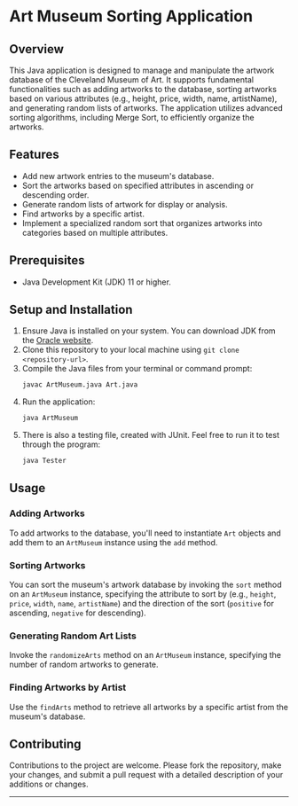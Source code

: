 # Art Museum Sorting Application

## Overview
This Java application is designed to manage and manipulate the artwork database of the Cleveland Museum of Art. It supports fundamental functionalities such as adding artworks to the database, sorting artworks based on various attributes (e.g., height, price, width, name, artistName), and generating random lists of artworks. The application utilizes advanced sorting algorithms, including Merge Sort, to efficiently organize the artworks.

## Features
- Add new artwork entries to the museum's database.
- Sort the artworks based on specified attributes in ascending or descending order.
- Generate random lists of artwork for display or analysis.
- Find artworks by a specific artist.
- Implement a specialized random sort that organizes artworks into categories based on multiple attributes.

## Prerequisites
- Java Development Kit (JDK) 11 or higher.

## Setup and Installation
1. Ensure Java is installed on your system. You can download JDK from the [Oracle website](https://www.oracle.com/java/technologies/javase-jdk11-downloads.html).
2. Clone this repository to your local machine using `git clone <repository-url>`.
3. Compile the Java files from your terminal or command prompt:
    ```bash
    javac ArtMuseum.java Art.java
    ```
4. Run the application:
    ```bash
    java ArtMuseum
    ```
5. There is also a testing file, created with JUnit. Feel free to run it to test through the program:
   ```bash
   java Tester
   ```

## Usage
### Adding Artworks
To add artworks to the database, you'll need to instantiate `Art` objects and add them to an `ArtMuseum` instance using the `add` method.

### Sorting Artworks
You can sort the museum's artwork database by invoking the `sort` method on an `ArtMuseum` instance, specifying the attribute to sort by (e.g., `height`, `price`, `width`, `name`, `artistName`) and the direction of the sort (`positive` for ascending, `negative` for descending).

### Generating Random Art Lists
Invoke the `randomizeArts` method on an `ArtMuseum` instance, specifying the number of random artworks to generate.

### Finding Artworks by Artist
Use the `findArts` method to retrieve all artworks by a specific artist from the museum's database.

## Contributing
Contributions to the project are welcome. Please fork the repository, make your changes, and submit a pull request with a detailed description of your additions or changes.

---
